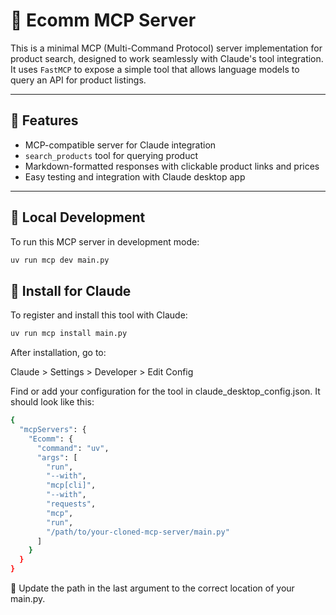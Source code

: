 # 🛒 Ecomm MCP Server

This is a minimal MCP (Multi-Command Protocol) server implementation for product search, designed to work seamlessly with Claude's tool integration. It uses `FastMCP` to expose a simple tool that allows language models to query an API for product listings.

---

## 🚀 Features

- MCP-compatible server for Claude integration  
- `search_products` tool for querying product  
- Markdown-formatted responses with clickable product links and prices  
- Easy testing and integration with Claude desktop app  

---

## 🧪 Local Development

To run this MCP server in development mode:
```bash
uv run mcp dev main.py
```
## 🔌 Install for Claude

To register and install this tool with Claude:
```bash
uv run mcp install main.py
```

After installation, go to:

Claude > Settings > Developer > Edit Config

Find or add your configuration for the tool in claude_desktop_config.json. It should look like this:

```bash
{
  "mcpServers": {
    "Ecomm": {
      "command": "uv",
      "args": [
        "run",
        "--with",
        "mcp[cli]",
        "--with",
        "requests",
        "mcp",
        "run",
        "/path/to/your-cloned-mcp-server/main.py"
      ]
    }
  }
}
```
🔧 Update the path in the last argument to the correct location of your main.py.
